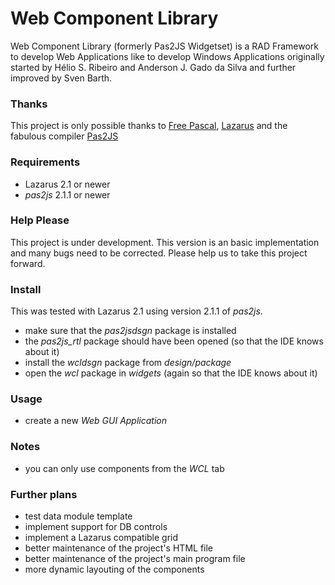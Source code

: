 # Web Component Library
Web Component Library (formerly Pas2JS Widgetset) is a RAD Framework to develop Web Applications like to develop Windows Applications originally started by Hélio S. Ribeiro and Anderson J. Gado da Silva and further improved by Sven Barth.

### Thanks
This project is only possible thanks to [Free Pascal](https://www.freepascal.org/ "Free Pascal"), [Lazarus](https://www.lazarus-ide.org/ "Lazarus") and the fabulous compiler [Pas2JS](http://wiki.freepascal.org/pas2js "Pas2JS")

### Requirements
* Lazarus 2.1 or newer
* _pas2js_ 2.1.1 or newer

### Help Please
This project is under development.
This version is an basic implementation and many bugs need to be corrected.
Please help us to take this project forward.

### Install
This was tested with Lazarus 2.1 using version 2.1.1 of _pas2js_.
* make sure that the _pas2jsdsgn_ package is installed
* the _pas2js_rtl_ package should have been opened (so that the IDE knows about it)
* install the _wcldsgn_ package from _design/package_
* open the _wcl_ package in _widgets_ (again so that the IDE knows about it)

### Usage
* create a new _Web GUI Application_

### Notes
* you can only use components from the _WCL_ tab

### Further plans
* test data module template
* implement support for DB controls
* implement a Lazarus compatible grid
* better maintenance of the project's HTML file
* better maintenance of the project's main program file
* more dynamic layouting of the components
